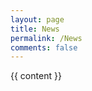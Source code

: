 ```yaml
---
layout: page
title: News
permalink: /News
comments: false
---
```

<!DOCTYPE html>
<html lang="en">
<head>
<meta charset="utf-8">
 
<meta name="viewport" content="width=device-width, initial-scale=1, shrink-to-fit=no">
        
<link rel="stylesheet" href="https://stackpath.bootstrapcdn.com/bootstrap/4.1.3/css/bootstrap.min.css" integrity="sha384-MCw98/SFnGE8fJT3GXwEOngsV7Zt27NXFoaoApmYm81iuXoPkFOJwJ8ERdknLPMO" crossorigin="anonymous">
    
<link rel="stylesheet" href="https://use.fontawesome.com/releases/v5.0.13/css/all.css" integrity="sha384-DNOHZ68U8hZfKXOrtjWvjxusGo9WQnrNx2sqG0tfsghAvtVlRW3tvkXWZh58N9jp" crossorigin="anonymous">
    
<link href="https://fonts.googleapis.com/css?family=Righteous%7CMerriweather:300,300i,400,400i,700,700i" rel="stylesheet">
    
<link href="{{ site.baseurl }}/assets/css/screen.css" rel="stylesheet">
    
<link href="{{ site.baseurl }}/assets/css/main.css" rel="stylesheet">
 </head>
<div class="row justify-content-between">
<div class="col-md-8 pr-5"> 
<div class="main-content" id="Content">
	 {{ content }}
</div>


</div>
</div>

</html>
